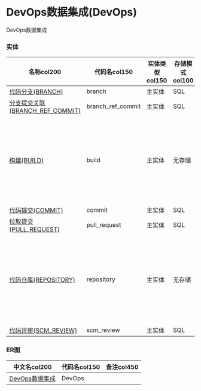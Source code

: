 # DevOps数据集成(DevOps) <!-- {docsify-ignore-all} -->

DevOps数据集成

### 实体

|    名称col200   | 代码名col150      |  实体类型col150   | 存储模式col100 | 表名称col200   |    联合主键col100   |  主状态col100   |  权限控制col150  |  启用审计col100    |  备注col500  |
| --------  |------------| -----   |  --------|  --------|  --------|    -------- | -------- | -------- |-------- |
|[代码分支(BRANCH)](module/DevOps/branch)|branch|主实体|SQL|BRANCH|否|否|自控制|否||
|[分支提交关联(BRANCH_REF_COMMIT)](module/DevOps/branch_ref_commit)|branch_ref_commit|主实体|SQL|BRANCH_REF_COMMIT|否|否|自控制|否||
|[构建(BUILD)](module/DevOps/build)|build|主实体|无存储||否|否|自控制|否|考虑使用central中pipeline作为数据来源，该实体用于映射|
|[代码提交(COMMIT)](module/DevOps/commit)|commit|主实体|SQL|scm_commit|否|否|自控制|否||
|[拉取提交(PULL_REQUEST)](module/DevOps/pull_request)|pull_request|主实体|SQL|PULL_REQUEST|否|否|自控制|否||
|[代码仓库(REPOSITORY)](module/DevOps/repository)|repository|主实体|无存储||否|否|自控制|否|考虑使用central代码仓库表作为数据来源，该实体用于映射|
|[代码评审(SCM_REVIEW)](module/DevOps/scm_review)|scm_review|主实体|SQL|SCM_REVIEW|否|否|自控制|否||

### ER图

|  中文名col200      |   代码名col150    |  备注col450  |
|  --------   |------------ |  -------- |
|[DevOps数据集成](er/DevOps)|DevOps||

